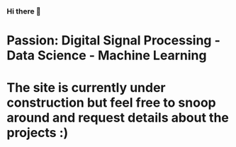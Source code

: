 ### Hi there 👋

# Passion: Digital Signal Processing - Data Science - Machine Learning
# The site is currently under construction but feel free to snoop around and request details about the projects :)
